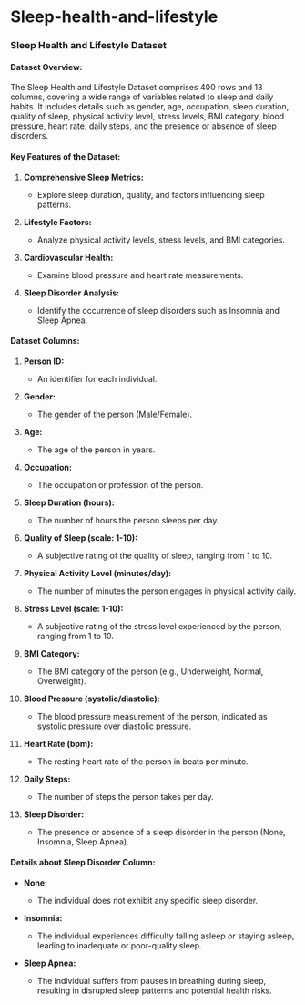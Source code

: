 # Sleep-health-and-lifestyle

### Sleep Health and Lifestyle Dataset

#### Dataset Overview:
The Sleep Health and Lifestyle Dataset comprises 400 rows and 13 columns, covering a wide range of variables related to sleep and daily habits. It includes details such as gender, age, occupation, sleep duration, quality of sleep, physical activity level, stress levels, BMI category, blood pressure, heart rate, daily steps, and the presence or absence of sleep disorders.

#### Key Features of the Dataset:
1. **Comprehensive Sleep Metrics:** 
   - Explore sleep duration, quality, and factors influencing sleep patterns.
   
2. **Lifestyle Factors:** 
   - Analyze physical activity levels, stress levels, and BMI categories.
   
3. **Cardiovascular Health:** 
   - Examine blood pressure and heart rate measurements.
   
4. **Sleep Disorder Analysis:** 
   - Identify the occurrence of sleep disorders such as Insomnia and Sleep Apnea.

#### Dataset Columns:
1. **Person ID:** 
   - An identifier for each individual.
   
2. **Gender:** 
   - The gender of the person (Male/Female).
   
3. **Age:** 
   - The age of the person in years.
   
4. **Occupation:** 
   - The occupation or profession of the person.
   
5. **Sleep Duration (hours):** 
   - The number of hours the person sleeps per day.
   
6. **Quality of Sleep (scale: 1-10):** 
   - A subjective rating of the quality of sleep, ranging from 1 to 10.
   
7. **Physical Activity Level (minutes/day):** 
   - The number of minutes the person engages in physical activity daily.
   
8. **Stress Level (scale: 1-10):** 
   - A subjective rating of the stress level experienced by the person, ranging from 1 to 10.
   
9. **BMI Category:** 
   - The BMI category of the person (e.g., Underweight, Normal, Overweight).
   
10. **Blood Pressure (systolic/diastolic):** 
    - The blood pressure measurement of the person, indicated as systolic pressure over diastolic pressure.
    
11. **Heart Rate (bpm):** 
    - The resting heart rate of the person in beats per minute.
    
12. **Daily Steps:** 
    - The number of steps the person takes per day.
    
13. **Sleep Disorder:** 
    - The presence or absence of a sleep disorder in the person (None, Insomnia, Sleep Apnea).

#### Details about Sleep Disorder Column:
- **None:** 
  - The individual does not exhibit any specific sleep disorder.
  
- **Insomnia:** 
  - The individual experiences difficulty falling asleep or staying asleep, leading to inadequate or poor-quality sleep.
  
- **Sleep Apnea:** 
  - The individual suffers from pauses in breathing during sleep, resulting in disrupted sleep patterns and potential health risks.
